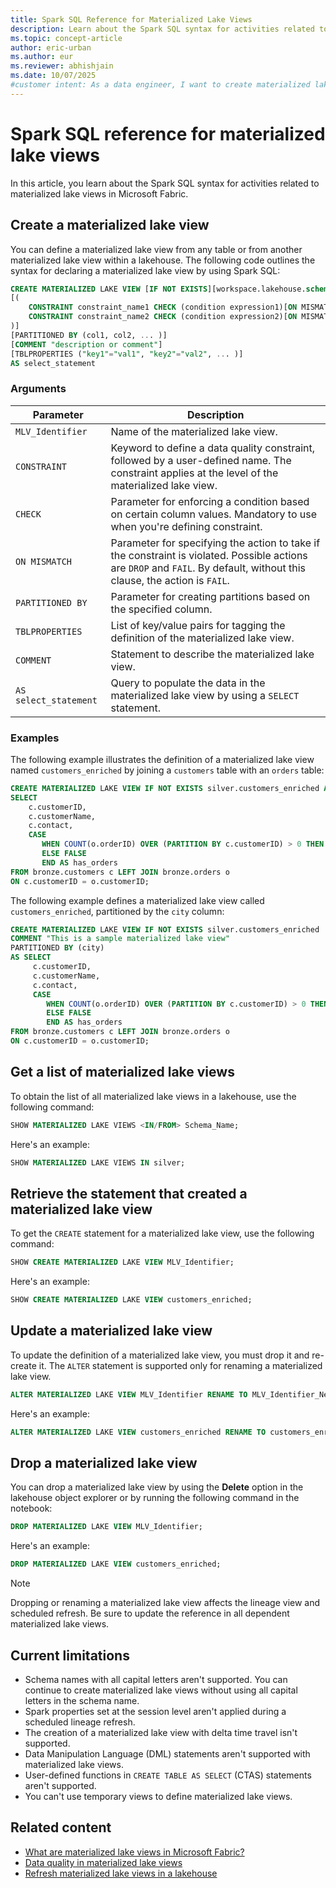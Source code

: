 ```yaml
---
title: Spark SQL Reference for Materialized Lake Views
description: Learn about the Spark SQL syntax for activities related to materialized lake views in Microsoft Fabric.
ms.topic: concept-article
author: eric-urban
ms.author: eur
ms.reviewer: abhishjain
ms.date: 10/07/2025
#customer intent: As a data engineer, I want to create materialized lake views in a lakehouse so that I can optimize query performance and manage data quality.
---
```


# Spark SQL reference for materialized lake views

In this article, you learn about the Spark SQL syntax for activities related to materialized lake views in Microsoft Fabric.

## Create a materialized lake view

You can define a materialized lake view from any table or from another materialized lake view within a lakehouse. The following code outlines the syntax for declaring a materialized lake view by using Spark SQL:

```sql
CREATE MATERIALIZED LAKE VIEW [IF NOT EXISTS][workspace.lakehouse.schema].MLV_Identifier 
[( 
    CONSTRAINT constraint_name1 CHECK (condition expression1)[ON MISMATCH DROP | FAIL],  
    CONSTRAINT constraint_name2 CHECK (condition expression2)[ON MISMATCH DROP | FAIL] 
)] 
[PARTITIONED BY (col1, col2, ... )] 
[COMMENT "description or comment"] 
[TBLPROPERTIES ("key1"="val1", "key2"="val2", ... )] 
AS select_statement 
```

### Arguments

|Parameter|Description|  
|-|-|
| `MLV_Identifier` | Name of the materialized lake view.|
| `CONSTRAINT` | Keyword to define a data quality constraint, followed by a user-defined name. The constraint applies at the level of the materialized lake view.|
| `CHECK` | Parameter for enforcing a condition based on certain column values. Mandatory to use when you're defining constraint.|
| `ON MISMATCH` | Parameter for specifying the action to take if the constraint is violated. Possible actions are `DROP` and `FAIL`. By default, without this clause, the action is `FAIL`.|
| `PARTITIONED BY` | Parameter for creating partitions based on the specified column.|
| `TBLPROPERTIES` | List of key/value pairs for tagging the definition of the materialized lake view.|  
| `COMMENT` | Statement to describe the materialized lake view.|
| `AS select_statement` | Query to populate the data in the materialized lake view by using a `SELECT` statement.|

### Examples

The following example illustrates the definition of a materialized lake view named `customers_enriched` by joining a `customers` table with an `orders` table:

```sql
CREATE MATERIALIZED LAKE VIEW IF NOT EXISTS silver.customers_enriched AS 
SELECT 
    c.customerID, 
    c.customerName, 
    c.contact, 
    CASE  
       WHEN COUNT(o.orderID) OVER (PARTITION BY c.customerID) > 0 THEN TRUE  
       ELSE FALSE  
       END AS has_orders 
FROM bronze.customers c LEFT JOIN bronze.orders o 
ON c.customerID = o.customerID; 
```

The following example defines a materialized lake view called `customers_enriched`, partitioned by the `city` column:

```sql
CREATE MATERIALIZED LAKE VIEW IF NOT EXISTS silver.customers_enriched 
COMMENT "This is a sample materialized lake view" 
PARTITIONED BY (city)
AS SELECT 
     c.customerID, 
     c.customerName, 
     c.contact, 
     CASE  
        WHEN COUNT(o.orderID) OVER (PARTITION BY c.customerID) > 0 THEN TRUE  
        ELSE FALSE  
        END AS has_orders 
FROM bronze.customers c LEFT JOIN bronze.orders o 
ON c.customerID = o.customerID; 
```

## Get a list of materialized lake views

To obtain the list of all materialized lake views in a lakehouse, use the following command:

```sql
SHOW MATERIALIZED LAKE VIEWS <IN/FROM> Schema_Name;
```

Here's an example:

```sql
SHOW MATERIALIZED LAKE VIEWS IN silver;
```

## Retrieve the statement that created a materialized lake view

To get the `CREATE` statement for a materialized lake view, use the following command:

```sql
SHOW CREATE MATERIALIZED LAKE VIEW MLV_Identifier;
```

Here's an example:

```sql
SHOW CREATE MATERIALIZED LAKE VIEW customers_enriched;
```

## Update a materialized lake view

To update the definition of a materialized lake view, you must drop it and re-create it. The `ALTER` statement is supported only for renaming a materialized lake view.

```sql
ALTER MATERIALIZED LAKE VIEW MLV_Identifier RENAME TO MLV_Identifier_New;
```

Here's an example:

```sql
ALTER MATERIALIZED LAKE VIEW customers_enriched RENAME TO customers_enriched_new;
```

## Drop a materialized lake view

You can drop a materialized lake view by using the **Delete** option in the lakehouse object explorer or by running the following command in the notebook:

```sql
DROP MATERIALIZED LAKE VIEW MLV_Identifier;
```

Here's an example:

```sql
DROP MATERIALIZED LAKE VIEW customers_enriched;
```

> [!NOTE]
> Dropping or renaming a materialized lake view affects the lineage view and scheduled refresh. Be sure to update the reference in all dependent materialized lake views.

## Current limitations

* Schema names with all capital letters aren't supported. You can continue to create materialized lake views without using all capital letters in the schema name.
* Spark properties set at the session level aren't applied during a scheduled lineage refresh.
* The creation of a materialized lake view with delta time travel isn't supported.
* Data Manipulation Language (DML) statements aren't supported with materialized lake views.
* User-defined functions in `CREATE TABLE AS SELECT` (CTAS) statements aren't supported.
* You can't use temporary views to define materialized lake views.

## Related content

* [What are materialized lake views in Microsoft Fabric?](./overview-materialized-lake-view.md)
* [Data quality in materialized lake views](./data-quality.md)
* [Refresh materialized lake views in a lakehouse](./refresh-materialized-lake-view.md)
